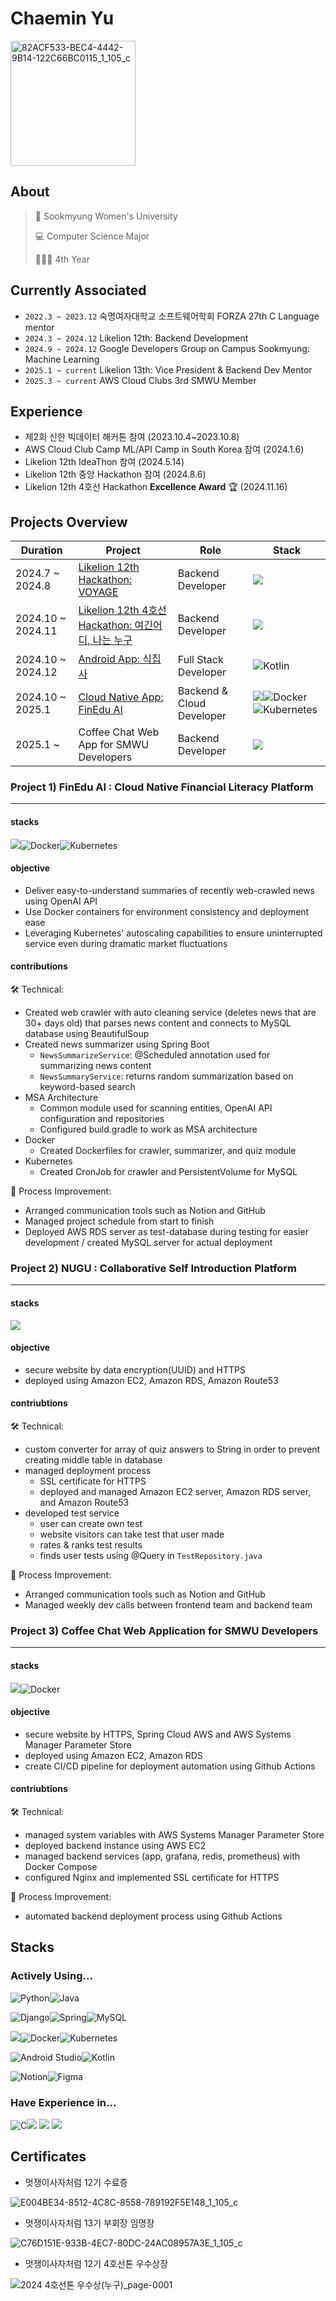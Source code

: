 # Chaemin Yu
<img src="https://github.com/user-attachments/assets/3893a298-a852-45e2-bc1b-1aa52a6f8b8a" alt="82ACF533-BEC4-4442-9B14-122C66BC0115_1_105_c" width="200">

## About
> 🏫 Sookmyung Women's University
> 
> 💻 Computer Science Major
> 
> 👩🏻‍💻 4th Year

## Currently Associated
- ```2022.3 ~ 2023.12``` 숙명여자대학교 소프트웨어학회 FORZA 27th C Language mentor                 
- ```2024.3 ~ 2024.12``` Likelion 12th: Backend Development                                 
- ```2024.9 ~ 2024.12``` Google Developers Group on Campus Sookmyung: Machine Learning      
- ```2025.1 ~ current``` Likelion 13th: Vice President & Backend Dev Mentor
- ```2025.3 ~ current``` AWS Cloud Clubs 3rd SMWU Member                            

## Experience
- 제2회 신한 빅데이터 해커톤 참여 (2023.10.4~2023.10.8)                             
- AWS Cloud Club Camp ML/API Camp in South Korea 참여 (2024.1.6)
- Likelion 12th IdeaThon 참여 (2024.5.14)
- Likelion 12th 중앙 Hackathon 참여 (2024.8.6)
- Likelion 12th 4호선 Hackathon **Excellence Award** 🏆 (2024.11.16)

## Projects Overview

|   Duration    | Project    |  Role | Stack|
| ------------- | ------------- | ---- | ---- |
| 2024.7 ~ 2024.8  | [Likelion 12th Hackathon: VOYAGE](https://github.com/Likelion-at-SMWU-12th/CheongpaGamja-Server)  | Backend Developer | <img src="https://img.shields.io/badge/django-092E20?style=for-the-badge&logo=django&logoColor=white"> |
| 2024.10 ~ 2024.11 | [Likelion 12th 4호선 Hackathon: 여긴어디, 나는 누구](https://github.com/Line4Thon-Nugu/Nugu-Backend) | Backend Developer | <img src="https://img.shields.io/badge/springboot-6DB33F?style=for-the-badge&logo=springboot&logoColor=white"> |
| 2024.10 ~ 2024.12| [Android App: 식집사](https://github.com/chaeminyu/android-shick-jip) | Full Stack Developer | ![Kotlin](https://img.shields.io/badge/kotlin-%237F52FF.svg?style=for-the-badge&logo=kotlin&logoColor=white) |
| 2024.10 ~ 2025.1| [Cloud Native App: FinEdu AI](https://github.com/chaeminyu/FinEdu-Backend.git) | Backend & Cloud Developer | <img src="https://img.shields.io/badge/springboot-6DB33F?style=for-the-badge&logo=springboot&logoColor=white">![Docker](https://img.shields.io/badge/docker-%230db7ed.svg?style=for-the-badge&logo=docker&logoColor=white)![Kubernetes](https://img.shields.io/badge/kubernetes-%23326ce5.svg?style=for-the-badge&logo=kubernetes&logoColor=white) |
| 2025.1 ~ | Coffee Chat Web App for SMWU Developers | Backend Developer | <img src="https://img.shields.io/badge/springboot-6DB33F?style=for-the-badge&logo=springboot&logoColor=white"> |

### Project 1) FinEdu AI : Cloud Native Financial Literacy Platform
---
#### stacks
<img src="https://img.shields.io/badge/springboot-6DB33F?style=for-the-badge&logo=springboot&logoColor=white">![Docker](https://img.shields.io/badge/docker-%230db7ed.svg?style=for-the-badge&logo=docker&logoColor=white)![Kubernetes](https://img.shields.io/badge/kubernetes-%23326ce5.svg?style=for-the-badge&logo=kubernetes&logoColor=white)

#### objective
- Deliver easy-to-understand summaries of recently web-crawled news using OpenAI API
- Use Docker containers for environment consistency and deployment ease
- Leveraging Kubernetes' autoscaling capabilities to ensure uninterrupted service even during dramatic market fluctuations

#### contributions
🛠️ Technical:
- Created web crawler with auto cleaning service (deletes news that are 30+ days old) that parses news content and connects to MySQL database using BeautifulSoup
- Created news summarizer using Spring Boot
  - ```NewsSummarizeService```: @Scheduled annotation used for summarizing news content
  - ```NewsSummaryService```: returns random summarization based on keyword-based search
- MSA Architecture
  - Common module used for scanning entities, OpenAI API configuration and repositories
  - Configured build.gradle to work as MSA architecture
- Docker
  - Created Dockerfiles for crawler, summarizer, and quiz module
- Kubernetes
  - Created CronJob for crawler and PersistentVolume for MySQL

📅 Process Improvement:
- Arranged communication tools such as Notion and GitHub
- Managed project schedule from start to finish
- Deployed AWS RDS server as test-database during testing for easier development / created MySQL server for actual deployment

### Project 2) NUGU : Collaborative Self Introduction Platform
---
#### stacks
<img src="https://img.shields.io/badge/springboot-6DB33F?style=for-the-badge&logo=springboot&logoColor=white">

#### objective
- secure website by data encryption(UUID) and HTTPS
- deployed using Amazon EC2, Amazon RDS, Amazon Route53

#### contriubtions
🛠️ Technical:
- custom converter for array of quiz answers to String in order to prevent creating middle table in database
- managed deployment process
  - SSL certificate for HTTPS
  - deployed and managed Amazon EC2 server, Amazon RDS server, and Amazon Route53
- developed test service
  - user can create own test
  - website visitors can take test that user made
  - rates & ranks test results
  - finds user tests using @Query in ```TestRepository.java```
 
📅 Process Improvement:
- Arranged communication tools such as Notion and GitHub
- Managed weekly dev calls between frontend team and backend team

### Project 3) Coffee Chat Web Application for SMWU Developers
---
#### stacks
<img src="https://img.shields.io/badge/springboot-6DB33F?style=for-the-badge&logo=springboot&logoColor=white">![Docker](https://img.shields.io/badge/docker-%230db7ed.svg?style=for-the-badge&logo=docker&logoColor=white)

#### objective
- secure website by HTTPS, Spring Cloud AWS and AWS Systems Manager Parameter Store
- deployed using Amazon EC2, Amazon RDS
- create CI/CD pipeline for deployment automation using Github Actions

#### contriubtions
🛠️ Technical:
- managed system variables with AWS Systems Manager Parameter Store
- deployed backend instance using AWS EC2
- managed backend services (app, grafana, redis, prometheus) with Docker Compose
- configured Nginx and implemented SSL certificate for HTTPS
 
📅 Process Improvement:
- automated backend deployment process using Github Actions

<!--

### Project 3) IMFINE : Financial Education Platform for Children
---
#### stacks
<img src="https://img.shields.io/badge/springboot-6DB33F?style=for-the-badge&logo=springboot&logoColor=white">


### Project 4) VOYAGE : Intergenerational Mentoring Platform
--- 
#### stacks
![Django](https://img.shields.io/badge/django-%23092E20.svg?style=for-the-badge&logo=django&logoColor=white)

-->

## Stacks

### Actively Using...
![Python](https://img.shields.io/badge/python-3670A0?style=for-the-badge&logo=python&logoColor=ffdd54)![Java](https://img.shields.io/badge/java-%23ED8B00.svg?style=for-the-badge&logo=openjdk&logoColor=white)

![Django](https://img.shields.io/badge/django-%23092E20.svg?style=for-the-badge&logo=django&logoColor=white)![Spring](https://img.shields.io/badge/spring-%236DB33F.svg?style=for-the-badge&logo=spring&logoColor=white)![MySQL](https://img.shields.io/badge/mysql-4479A1.svg?style=for-the-badge&logo=mysql&logoColor=white)

<img src="https://img.shields.io/badge/amazonaws-232F3E?style=for-the-badge&logo=amazonaws&logoColor=white">![Docker](https://img.shields.io/badge/docker-%230db7ed.svg?style=for-the-badge&logo=docker&logoColor=white)![Kubernetes](https://img.shields.io/badge/kubernetes-%23326ce5.svg?style=for-the-badge&logo=kubernetes&logoColor=white)

![Android Studio](https://img.shields.io/badge/android%20studio-346ac1?style=for-the-badge&logo=android%20studio&logoColor=white)![Kotlin](https://img.shields.io/badge/kotlin-%237F52FF.svg?style=for-the-badge&logo=kotlin&logoColor=white)

![Notion](https://img.shields.io/badge/Notion-%23000000.svg?style=for-the-badge&logo=notion&logoColor=white)![Figma](https://img.shields.io/badge/figma-%23F24E1E.svg?style=for-the-badge&logo=figma&logoColor=white)

### Have Experience in...
![C](https://img.shields.io/badge/c-%2300599C.svg?style=plastic&logo=c&logoColor=white)<img src="https://img.shields.io/badge/HTML-e34c26?style=flat&logo=html5&logoColor=white"> <img src="https://img.shields.io/badge/CSS-563d7c?&style=flat&logo=css3&logoColor=white"> <img src="https://img.shields.io/badge/JavaScript-323330?style=flat&logo=javascript&logoColor=F7DF1E">

## Certificates
- 멋쟁이사자처럼 12기 수료증

![E004BE34-8512-4C8C-8558-789192F5E148_1_105_c](https://github.com/user-attachments/assets/9291cd32-b363-4939-89c4-f9b0bc775fb7)
- 멋쟁이사자처럼 13기 부회장 임명장

![C76D151E-933B-4EC7-80DC-24AC08957A3E_1_105_c](https://github.com/user-attachments/assets/45ce3347-83f9-40b6-934e-863bba1cec0c)
- 멋쟁이사자처럼 12기 4호선톤 우수상장

![2024 4호선톤 우수상(누구)_page-0001](https://github.com/user-attachments/assets/8fe6a1cc-4578-4f26-a7a3-24b2548540e3)

